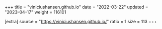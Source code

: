 +++
title = "viniciushansen.github.io"
date = "2022-03-22"
updated = "2023-04-17"
weight = 116101

[extra]
source = "https://viniciushansen.github.io/"
ratio = 1
size = 113
+++
